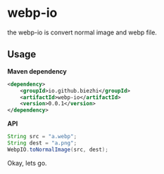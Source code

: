 # webp-io

the webp-io is convert normal image and webp file.

## Usage

**Maven dependency**

```xml
<dependency>
    <groupId>io.github.biezhi</groupId>
    <artifactId>webp-io</artifactId>
    <version>0.0.1</version>
</dependency>
```

**API**

```java
String src = "a.webp";
String dest = "a.png";
WebpIO.toNormalImage(src, dest);
```

Okay, lets go.

